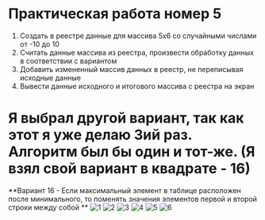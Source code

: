 Практическая работа номер 5
=====================
1) Создать в реестре данные для массива 5х6 со случайными числами от -10 до 10
2) Считать данные массива из реестра, произвести обработку данных в соответствии с вариантом
3) Добавить измененный массив данных в реестр, не переписывая исходные данные
4) Вывести данные исходного и итогового массива с реестра на экран

Я выбрал другой вариант, так как этот я уже делаю 3ий раз. Алгоритм был бы один и тот-же. (Я взял свой вариант в квадрате - 16)
========================
**Вариант 16 - Если максимальный элемент в таблице расположен после минимального, то поменять значения элементов первой и второй строки между собой  **
![1](https://user-images.githubusercontent.com/115313324/232565926-2d274783-7ca8-4ec4-8dcc-e66ded1eea65.jpg)
![2](https://user-images.githubusercontent.com/115313324/232565935-d193f909-51b8-433f-b74f-7a06119d04c3.jpg)
![3](https://user-images.githubusercontent.com/115313324/232565939-d5e3f057-bdbd-46a3-b90a-30d10463dff5.jpg)
![4](https://user-images.githubusercontent.com/115313324/232565942-9102de67-367f-4792-b2b8-b600e8b6f927.jpg)
![5](https://user-images.githubusercontent.com/115313324/232565944-cc7acf14-ae11-4a48-bd15-93945a949a90.jpg)
![6](https://user-images.githubusercontent.com/115313324/232565957-17d24816-165d-4256-8352-19577d4accab.jpg)
